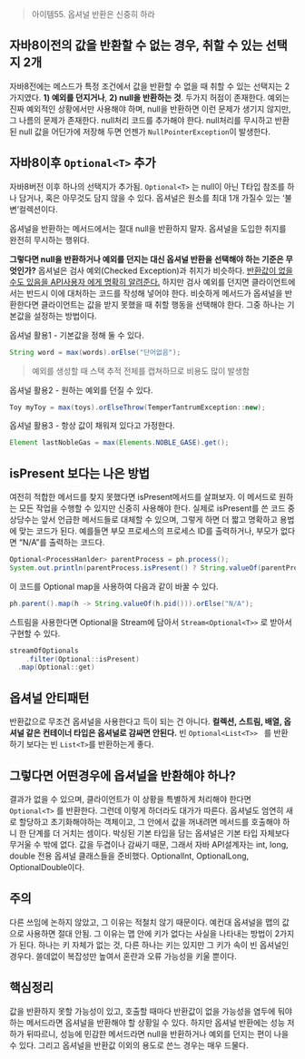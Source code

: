 > 아이템55. 옵셔널 반환은 신중히 하라



## 자바8이전의 값을 반환할 수 없는 경우, 취할 수 있는 선택지 2개

자바8전에는 메스드가 특정 조건에서 값을 반환할 수 없을 때 취할 수 있는 선택지는 2가지였다. **1) 예외를 던지거나**, **2) null을 반환하는 것**. 두가지 허점이 존재한다. 예외는 진짜 예외적인 상황에서만 사용해야 하며, null을 반환하면 이런 문제가 생기지 않지만, 그 나름의 문제가 존재한다. null처리 코드를 추가해야 한다. null처리를 무시하고 반환된 null 값을 어딘가에 저장해 두면 언젠가 `NullPointerException`이 발생한다.



## 자바8이후 `Optional<T>` 추가

자바8버전 이후 하나의 선택지가 추가됨. `Optional<T>` 는 null이 아닌 T타입 참조를 하나 담거나, 혹은 아무것도 담지 않을 수 있다. 옵셔널은 원소를 최대 1개 가질수 있는 ‘불변’컬렉션이다. 

옵셔널을 반환하는 메서드에서는 절대 null을 반환하지 말자. 옵셔널을 도입한 취지를 완전히 무시하는 행위다.



**그렇다면 null을 반환하거나 예외를 던지는 대신 옵셔널 반환을 선택해야 하는 기준은 무엇인가?** 
옵셔널은 검사 예외(Checked Exception)과 취지가 비슷하다. <u>반환값이 없을 수도 있음을 API사용자 에게 명확히 알려준다.</u> 하지만 검사 예외를 던지면 클라이언트에서는 반드시 이에 대처하는 코드를 작성해 넣어야 한다. 비슷하게 메서드가 옵셔널을 반환한다면 클라이언트는 값을 받지 못했을 때 취할 행동을 선택해야 한다. 그중 하나는 기본값을 설정하는 방법이다. 



옵셔널 활용1 - 기본값을 정해 둘 수 있다. 

```java
String word = max(words).orElse("단어없음");
```



> 예외를 생성할 때 스택 추적 전체를 캡쳐하므로 비용도 많이 발생함



옵셔널 활용2 - 원하는 예외를 던질 수 있다. 

```java
Toy myToy = max(toys).orElseThrow(TemperTantrumException::new);
```



옵셔널 활용3 - 항상 값이 채워져 있다고 가정한다.

```java
Element lastNobleGas = max(Elements.NOBLE_GASE).get();
```



## isPresent 보다는 나은 방법

여전히 적합한 메서드를 찾지 못했다면 isPresent메서드를 살펴보자. 이 메서드로 원하는 모든 작업을 수행할 수 있지만 신중히 사용해야 한다. 실제로 isPresent를 쓴 코드 중 상당수는 앞서 언급한 메서드들로 대체할 수 있으며, 그렇게 하면 더 짧고 명확하고 용법에 맞는 코드가 된다. 예를들면 부모 프로세스의 프로세스 ID를 출력하거나, 부모가 없다면 “N/A”를 출력하는 코드다. 

```java
Optional<ProcessHanlder> parentProcess = ph.process();
System.out.println(parentProcess.isPresent() ? String.valueOf(parentProcess.get().pid()): "N/A"));
```

이 코드를 Optional map을 사용하여 다음과 같이 바꿀 수 있다. 

```java
ph.parent().map(h -> String.valueOf(h.pid())).orElse("N/A");
```

스트림을 사용한다면 Optional을 Stream에 담아서 `Stream<Optional<T>>` 로 받아서 구현할 수 있다.

```java
streamOfOptionals
	.filter(Optional::isPresent)
  .map(Optional::get)
```





## 옵셔널 안티패턴

반환값으로 무조건 옵셔널을 사용한다고 득이 되는 건 아니다. **컬렉션, 스트림, 배열, 옵셔널 같은 컨테이너 타입은 옵셔널로 감싸면 안된다.** 빈 `Optional<List<T>> ` 를 반환하기 보다는 빈 `List<T>`를 반환하는게 좋다. 





## 그렇다면 어떤경우에 옵셔널을 반환해야 하나?

결과가 없을 수 있으며, 클라이언트가 이 상황을 특별하게 처리해야 한다면 `Optional<T>` 를 반환한다. 그런데 이렇게 하더라도 대가가 따른다. 옵셔널도 엄연히 새로 할당하고 초기화해야하는 객체이고, 그 안에서 값을 꺼내려면 메서드를 호출해야 하니 한 단계를 더 거치는 셈이다. 박싱된 기본 타입을 담는 옵셔널은 기본 타입 자체보다 무거울 수 밖에 없다. 값을 두겹이나 감싸기 때문, 그래서 자바 API설계자는 int, long, double 전용 옵셔널 클래스들을 준비했다. OptionalInt, OptionalLong, OptionalDouble이다. 



## 주의

다른 쓰임에 논하지 않았고, 그 이유는 적철치 않기 때문이다. 예컨대 옵셔널을 맵의 값으로 사용하면 절대 안됨. 그 이유는 맵 안에 키가 없다는 사실을 나타내는 방법이 2가지가 된다. 하나는 키 자체가 없는 것, 다른 하나는 키는 있지만 그 키가 속이 빈 옵셔널인경우다. 쓸데없이 복잡성만 높여서 혼란과 오류 가능성을 키울 뿐이다. 



## 핵심정리

값을 반환하지 못할 가능성이 있고, 호출할 때마다 반환값이 없을 가능성을 염두에 둬야 하는 메서드라면 옵셔널을 반환해야 할 상황일 수 있다. 하지만 옵셔널 반환에는 성능 저하가 뒤따르니, 성능에 민감한 메서드라면 null을 반환하거나 예외를 던지는 편이 나을 수 있다. 그리고 옵셔널을 반환값 이외의 용도로 쓴느 경우는 매우 드물다. 
